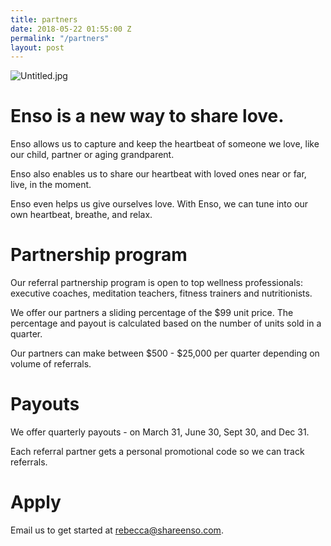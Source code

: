 ```yaml
---
title: partners
date: 2018-05-22 01:55:00 Z
permalink: "/partners"
layout: post
---
```


![Untitled.jpg](/uploads/Untitled.jpg)

# Enso is a new way to share love.

Enso allows us to capture and keep the heartbeat of someone we love, like our child, partner or aging grandparent.

Enso also enables us to share our heartbeat with loved ones near or far, live, in the moment. 

Enso even helps us give ourselves love. With Enso, we can tune into our own heartbeat, breathe, and relax. 

# Partnership program

Our referral partnership program is open to top wellness professionals: executive coaches, meditation teachers, fitness trainers and nutritionists.

We offer our partners a sliding percentage of the $99 unit price. The percentage and payout is calculated based on the number of units sold in a quarter.

Our partners can make between $500 - $25,000 per quarter depending on volume of referrals. 

# Payouts

We offer quarterly payouts - on March 31, June 30, Sept 30, and Dec 31.

Each referral partner gets a personal promotional code so we can track referrals.

# Apply

Email us to get started at [rebecca@shareenso.com](mailto:rebecca@shareenso.com).


